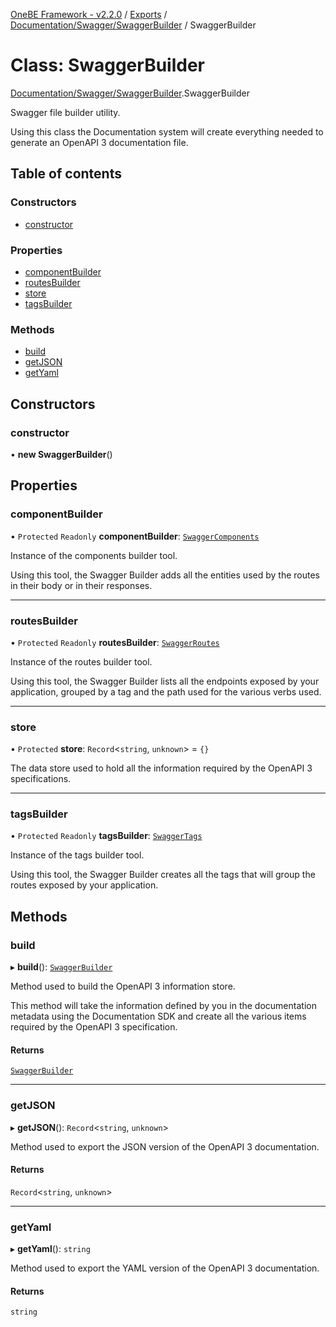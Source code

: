 [OneBE Framework - v2.2.0](../README.md) / [Exports](../modules.md) / [Documentation/Swagger/SwaggerBuilder](../modules/Documentation_Swagger_SwaggerBuilder.md) / SwaggerBuilder

# Class: SwaggerBuilder

[Documentation/Swagger/SwaggerBuilder](../modules/Documentation_Swagger_SwaggerBuilder.md).SwaggerBuilder

Swagger file builder utility.

Using this class the Documentation system will create everything needed
to generate an OpenAPI 3 documentation file.

## Table of contents

### Constructors

- [constructor](Documentation_Swagger_SwaggerBuilder.SwaggerBuilder.md#constructor)

### Properties

- [componentBuilder](Documentation_Swagger_SwaggerBuilder.SwaggerBuilder.md#componentbuilder)
- [routesBuilder](Documentation_Swagger_SwaggerBuilder.SwaggerBuilder.md#routesbuilder)
- [store](Documentation_Swagger_SwaggerBuilder.SwaggerBuilder.md#store)
- [tagsBuilder](Documentation_Swagger_SwaggerBuilder.SwaggerBuilder.md#tagsbuilder)

### Methods

- [build](Documentation_Swagger_SwaggerBuilder.SwaggerBuilder.md#build)
- [getJSON](Documentation_Swagger_SwaggerBuilder.SwaggerBuilder.md#getjson)
- [getYaml](Documentation_Swagger_SwaggerBuilder.SwaggerBuilder.md#getyaml)

## Constructors

### constructor

• **new SwaggerBuilder**()

## Properties

### componentBuilder

• `Protected` `Readonly` **componentBuilder**: [`SwaggerComponents`](Documentation_Swagger_Modules_SwaggerComponents.SwaggerComponents.md)

Instance of the components builder tool.

Using this tool, the Swagger Builder adds all the entities used by the routes
in their body or in their responses.

___

### routesBuilder

• `Protected` `Readonly` **routesBuilder**: [`SwaggerRoutes`](Documentation_Swagger_Modules_SwaggerRoutes.SwaggerRoutes.md)

Instance of the routes builder tool.

Using this tool, the Swagger Builder lists all the endpoints exposed by your
application, grouped by a tag and the path used for the various verbs used.

___

### store

• `Protected` **store**: `Record`<`string`, `unknown`\> = `{}`

The data store used to hold all the information required by the
OpenAPI 3 specifications.

___

### tagsBuilder

• `Protected` `Readonly` **tagsBuilder**: [`SwaggerTags`](Documentation_Swagger_Modules_SwaggerTags.SwaggerTags.md)

Instance of the tags builder tool.

Using this tool, the Swagger Builder creates all the tags that will group the
routes exposed by your application.

## Methods

### build

▸ **build**(): [`SwaggerBuilder`](Documentation_Swagger_SwaggerBuilder.SwaggerBuilder.md)

Method used to build the OpenAPI 3 information store.

This method will take the information defined by you in the documentation metadata
using the Documentation SDK and create all the various items required by the OpenAPI 3
specification.

#### Returns

[`SwaggerBuilder`](Documentation_Swagger_SwaggerBuilder.SwaggerBuilder.md)

___

### getJSON

▸ **getJSON**(): `Record`<`string`, `unknown`\>

Method used to export the JSON version of the OpenAPI 3 documentation.

#### Returns

`Record`<`string`, `unknown`\>

___

### getYaml

▸ **getYaml**(): `string`

Method used to export the YAML version of the OpenAPI 3 documentation.

#### Returns

`string`
